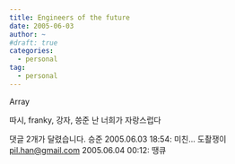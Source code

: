 ```yaml
---
title: Engineers of the future
date: 2005-06-03
author: ~
#draft: true
categories:
  - personal
tag:
  - personal
---
```




Array

따시, franky, 강자, 씅준
난 너희가 자랑스럽다


 댓글  2개가 달렸습니다.
 승준 2005.06.03 18:54: 
미친... 도촬쟁이
 pil.han@gmail.com 2005.06.04 00:12: 
땡큐




